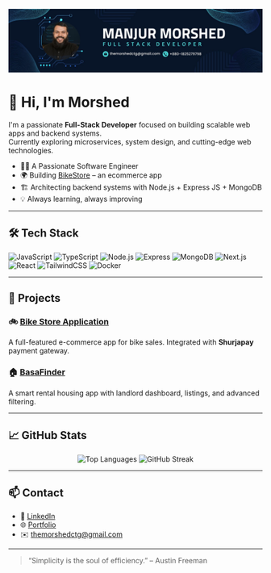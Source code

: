 <!-- Banner -->
<p align="center">
  <img src="https://github.com/theMorshed/theMorshed/blob/main/assets/banner.jpg?raw=true" alt="Banner" />
</p>

# 👋 Hi, I'm Morshed

I'm a passionate **Full-Stack Developer** focused on building scalable web apps and backend systems.  
Currently exploring microservices, system design, and cutting-edge web technologies.  

- 🧑‍💻 A Passionate Software Engineer
- 🌍 Building [BikeStore](https://github.com/theMorshed/bike_store_frontend) – an ecommerce app  
- 🏗️ Architecting backend systems with Node.js + Express JS + MongoDB  
- 💡 Always learning, always improving

---

## 🛠 Tech Stack

![JavaScript](https://img.shields.io/badge/-JavaScript-F7DF1E?style=for-the-badge&logo=javascript&logoColor=000)
![TypeScript](https://img.shields.io/badge/-TypeScript-3178C6?style=for-the-badge&logo=typescript&logoColor=fff)
![Node.js](https://img.shields.io/badge/-Node.js-339933?style=for-the-badge&logo=node.js&logoColor=fff)
![Express](https://img.shields.io/badge/-Express-000?style=for-the-badge&logo=express&logoColor=fff)
![MongoDB](https://img.shields.io/badge/-MongoDB-47A248?style=for-the-badge&logo=mongodb&logoColor=fff)
![Next.js](https://img.shields.io/badge/-Next.js-000?style=for-the-badge&logo=next.js&logoColor=fff)
![React](https://img.shields.io/badge/-React-61DAFB?style=for-the-badge&logo=react&logoColor=000)
![TailwindCSS](https://img.shields.io/badge/-TailwindCSS-38B2AC?style=for-the-badge&logo=tailwind-css&logoColor=fff)
![Docker](https://img.shields.io/badge/-Docker-2496ED?style=for-the-badge&logo=docker&logoColor=fff)

---

## 📌 Projects

### 🚲 [Bike Store Application](https://github.com/theMorshed/bike_store_frontend)
A full-featured e-commerce app for bike sales. Integrated with **Shurjapay** payment gateway.

### 🏠 [BasaFinder](https://github.com/theMorshed/BasaFinder_Frontend)
A smart rental housing app with landlord dashboard, listings, and advanced filtering.

---

## 📈 GitHub Stats

<p align="center">
  <img src="https://github-readme-stats.vercel.app/api/top-langs/?username=theMorshed&layout=compact&theme=radical" alt="Top Languages" />
  <img src="https://github-readme-streak-stats.herokuapp.com/?user=theMorshed&theme=radical" alt="GitHub Streak" />
</p>

---

## 📫 Contact

- 💼 [LinkedIn](https://linkedin.com/in/themorshed)
- 🌐 [Portfolio](https://portfoliomorshed.vercel.app/)
- ✉️ themorshedctg@gmail.com

---

> “Simplicity is the soul of efficiency.” – Austin Freeman

